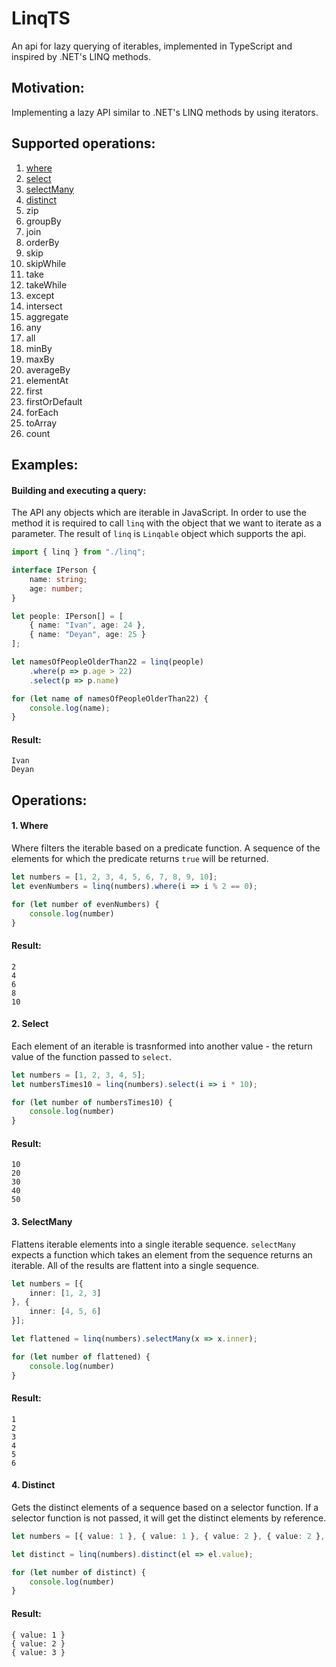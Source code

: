 # LinqTS

An api for lazy querying of iterables, implemented in TypeScript and inspired by .NET's LINQ methods.

## Motivation:

Implementing a lazy API similar to .NET's LINQ methods by using iterators.

## Supported operations:
1. [where](#where)
1. [select](#select)
1. [selectMany](#selectMany)
1. [distinct](#distinct)
1. zip
1. groupBy
1. join
1. orderBy
1. skip
1. skipWhile
1. take
1. takeWhile
1. except
1. intersect
1. aggregate
1. any
1. all
1. minBy
1. maxBy
1. averageBy
1. elementAt
1. first
1. firstOrDefault
1. forEach
1. toArray
1. count

## Examples:

#### Building and executing a query:

The API any objects which are iterable in JavaScript. In order to use the method it is required to call `linq` with the object that we want to iterate as a parameter. The result of `linq` is `Linqable` object which supports the api.

```typescript
import { linq } from "./linq";

interface IPerson {
    name: string;
    age: number;
}

let people: IPerson[] = [
    { name: "Ivan", age: 24 }, 
    { name: "Deyan", age: 25 }
];

let namesOfPeopleOlderThan22 = linq(people)
    .where(p => p.age > 22)
    .select(p => p.name)

for (let name of namesOfPeopleOlderThan22) {
    console.log(name);
}
```

#### Result:

```
Ivan
Deyan
```

## Operations:

#### 1. Where<a id="where"></a>

Where filters the iterable based on a predicate function.
A sequence of the elements for which the predicate returns `true` will be returned.

```typescript
let numbers = [1, 2, 3, 4, 5, 6, 7, 8, 9, 10];
let evenNumbers = linq(numbers).where(i => i % 2 == 0);

for (let number of evenNumbers) {
    console.log(number)
}
```

#### Result:

```
2
4
6
8
10
```

#### 2. Select <a id="select"></a>

Each element of an iterable is trasnformed into another value - the return value of the function passed to `select`.

```typescript
let numbers = [1, 2, 3, 4, 5];
let numbersTimes10 = linq(numbers).select(i => i * 10);

for (let number of numbersTimes10) {
    console.log(number)
}
```

#### Result:

```
10
20
30
40
50
```

#### 3. SelectMany <a id="selectMany"></a>

Flattens iterable elements into a single iterable sequence.
`selectMany` expects a function which takes an element from the sequence returns an iterable. All of the results are flattent into a single sequence.

```typescript
let numbers = [{
    inner: [1, 2, 3] 
}, {
    inner: [4, 5, 6]
}];

let flattened = linq(numbers).selectMany(x => x.inner);

for (let number of flattened) {
    console.log(number)
}
```

#### Result:

```
1
2
3
4
5
6
```

#### 4. Distinct<a id="distinct"></a>

Gets the distinct elements of a sequence based on a selector function. If a selector function is not passed, it will get the distinct elements by reference.

```typescript
let numbers = [{ value: 1 }, { value: 1 }, { value: 2 }, { value: 2 }, { value: 3 }, { value: 3 }];

let distinct = linq(numbers).distinct(el => el.value);

for (let number of distinct) {
    console.log(number)
}
```

#### Result:

```
{ value: 1 }
{ value: 2 }
{ value: 3 }
```
